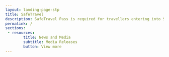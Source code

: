 ```yaml
---
layout: landing-page-stp
title: SafeTravel
description: SafeTravel Pass is required for travellers entering into Singapore under Green/Fast Lane arrangements.
permalink: /
sections:
 - resources:
        title: News and Media
        subtitle: Media Releases
        button: View more
---
```

